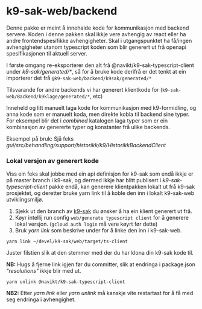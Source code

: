 k9-sak-web/backend
==================

Denne pakke er meint å innehalde kode for kommunikasjon med backend servere. Koden i denne pakken skal ikkje vere avhengig
av react eller ha andre frontendspesifikke avhengigheter. Skal i utgangspunktet ha få/ingen avhengigheter utanom
typescript koden som blir generert ut frå openapi spesifikasjonen til aktuell server.

I første omgang re-eksporterer den alt frå @navikt/k9-sak-typescript-client under _k9-sak/generated/*_, så for å bruke kode
derifrå er det tenkt at ein importerer det frå `@k9-sak-web/backend/k9sak/generated/*`

Tilsvarande for andre backends vi har generert klientkode for (`k9-sak-web/Backend/k9klage/generated/*`, etc)

Inneheld og litt manuelt laga kode for kommunikasjon med k9-formidling, og anna kode som er manuelt koda, men direkte
kobla til backend sine typer. For eksempel blir det i _combined_ katalogen laga typer som er ein kombinasjon av genererte
typer og konstanter frå ulike backends.

Eksempel på bruk: Sjå feks _gui/src/behandling/support/historikk/k9/HistorikkBackendClient_

### Lokal versjon av generert kode

Viss ein feks skal jobbe med ein api definisjon for k9-sak som endå ikkje er på master branch i k9-sak, og dermed ikkje har blitt publisert
i _k9-sak-typescript-client_ pakke endå, kan generere klientpakken lokalt ut frå k9-sak prosjektet, og deretter bruke
yarn link til å koble den inn i lokalt k9-sak-web utviklingsmiljø.

1. Sjekk ut den branch av [k9-sak](https://github.com/navikt/k9-sak) du ønsker å ha ein klient generert ut frå.
2. Køyr intellij run config `web/generate typescript client` for å generere lokal versjon. (`gcloud auth login` må vere køyrt før dette)
3. Bruk _yarn link_ som beskrive under for å linke den inn i k9-sak-web.

```shell
yarn link ~/devel/k9-sak/web/target/ts-client
```

Juster filstien slik at den stemmer med der du har klona din k9-sak kode til.

**NB:** Hugs å fjerne link igjen før du committer, slik at endringa i package.json _"resolutions"_ ikkje blir med ut.

```shell
yarn unlink @navikt/k9-sak-typescript-client
```

**NB2:** Etter _yarn link_ eller _yarn unlink_ må kanskje vite restartast for å få med seg endringa i avhengighet.
